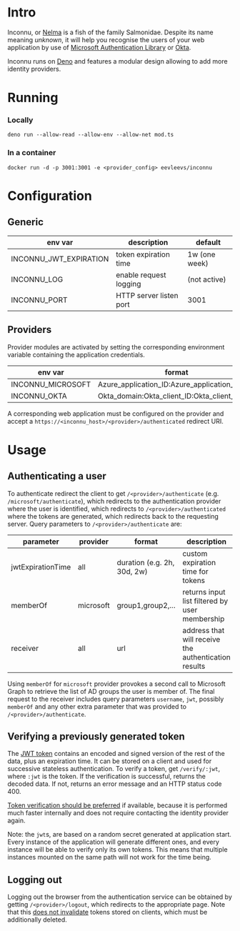 # Intro

Inconnu, or [Nelma](https://en.wikipedia.org/wiki/Nelma) is a fish of the family Salmonidae. Despite its name meaning *unknown*, it will help you recognise the users of your web application by use of [Microsoft Authentication Library](https://docs.microsoft.com/en-us/azure/active-directory/develop/msal-overview) or [Okta](https://www.okta.com/).  

Inconnu runs on [Deno](https://deno.land/) and features a modular design allowing to add more identity providers.

# Running

### Locally
```deno run --allow-read --allow-env --allow-net mod.ts```

### In a container
```docker run -d -p 3001:3001 -e <provider_config> eevleevs/inconnu```

# Configuration

## Generic

| env var                | description             | default       |
| ---------------------- | ----------------------- | ------------- |
| INCONNU_JWT_EXPIRATION | token expiration time   | 1w (one week) |
| INCONNU_LOG            | enable request logging  | (not active)  |
| INCONNU_PORT           | HTTP server listen port | 3001          |

## Providers

Provider modules are activated by setting the corresponding environment variable containing the application credentials.

| env var           | format                                        |
| ----------------- | --------------------------------------------- |
| INCONNU_MICROSOFT | Azure_application_ID:Azure_application_secret |
| INCONNU_OKTA      | Okta_domain:Okta_client_ID:Okta_client_secret |

A corresponding web application must be configured on the provider and accept a `https://<inconnu_host>/<provider>/authenticated` redirect URI.

# Usage

## Authenticating a user

To authenticate redirect the client to get `/<provider>/authenticate` (e.g. `/microsoft/authenticate`), which redirects to the authentication provider where the user is identified, which redirects to `/<provider>/authenticated` where the tokens are generated, which redirects back to the requesting server. Query parameters to `/<provider>/authenticate` are:

| parameter         | provider  | format                      | description                                          |
| ----------------- | --------- | --------------------------- | ---------------------------------------------------- |
| jwtExpirationTime | all       | duration (e.g. 2h, 30d, 2w) | custom expiration time for tokens                    |
| memberOf          | microsoft | group1,group2,...           | returns input list filtered by user membership       |
| receiver          | all       | url                         | address that will receive the authentication results |

Using `memberOf` for `microsoft` provider provokes a second call to Microsoft Graph to retrieve the list of AD groups the user is member of. 
The final request to the receiver includes query parameters `username`, `jwt`, possibly `memberOf` and any other extra parameter that was provided to `/<provider>/authenticate`. 

## Verifying a previously generated token

The [JWT token](https://en.wikipedia.org/wiki/JSON_Web_Token) contains an encoded and signed version of the rest of the data, plus an expiration time. It can be stored on a client and used for successive stateless authentication. To verify a token, get `/verify/:jwt`, where `:jwt` is the token. If the verification is successful, returns the decoded data. If not, returns an error message and an HTTP status code 400.

<u>Token verification should be preferred</u> if available, because it is performed much faster internally and does not require contacting the identity provider again.

Note: the `jwt`s, are based on a random secret generated at application start. Every instance of the application will generate different ones, and every instance will be able to verify only its own tokens. This means that multiple instances mounted on the same path will not work for the time being.

## Logging out

Logging out the browser from the authentication service can be obtained by getting `/<provider>/logout`, which redirects to the appropriate page. Note that this <u>does not invalidate</u> tokens stored on clients, which must be additionally deleted.